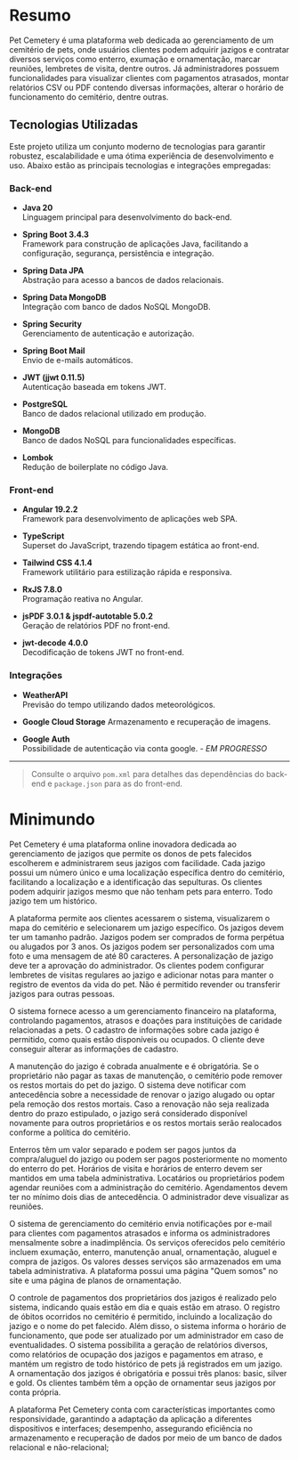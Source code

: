 # Resumo

Pet Cemetery é uma plataforma web dedicada ao gerenciamento de um cemitério de pets, onde usuários clientes podem adquirir jazigos e contratar diversos serviços como enterro, exumação e ornamentação, marcar reuniões, lembretes de visita, dentre outros. Já administradores possuem funcionalidades para visualizar clientes com pagamentos atrasados, montar relatórios CSV ou PDF contendo diversas informações, alterar o horário de funcionamento do cemitério, dentre outras.

## Tecnologias Utilizadas

Este projeto utiliza um conjunto moderno de tecnologias para garantir robustez, escalabilidade e uma ótima experiência de desenvolvimento e uso. Abaixo estão as principais tecnologias e integrações empregadas:

### Back-end

- **Java 20**  
  Linguagem principal para desenvolvimento do back-end.

- **Spring Boot 3.4.3**  
  Framework para construção de aplicações Java, facilitando a configuração, segurança, persistência e integração.

- **Spring Data JPA**  
  Abstração para acesso a bancos de dados relacionais.

- **Spring Data MongoDB**  
  Integração com banco de dados NoSQL MongoDB.

- **Spring Security**  
  Gerenciamento de autenticação e autorização.

- **Spring Boot Mail**  
  Envio de e-mails automáticos.

- **JWT (jjwt 0.11.5)**  
  Autenticação baseada em tokens JWT.

- **PostgreSQL**  
  Banco de dados relacional utilizado em produção.

- **MongoDB**  
  Banco de dados NoSQL para funcionalidades específicas.

- **Lombok**  
  Redução de boilerplate no código Java.

### Front-end

- **Angular 19.2.2**  
  Framework para desenvolvimento de aplicações web SPA.

- **TypeScript**  
  Superset do JavaScript, trazendo tipagem estática ao front-end.

- **Tailwind CSS 4.1.4**  
  Framework utilitário para estilização rápida e responsiva.

- **RxJS 7.8.0**  
  Programação reativa no Angular.

- **jsPDF 3.0.1 & jspdf-autotable 5.0.2**  
  Geração de relatórios PDF no front-end.

- **jwt-decode 4.0.0**  
  Decodificação de tokens JWT no front-end.

### Integrações

- **WeatherAPI**  
  Previsão do tempo utilizando dados meteorológicos.

- **Google Cloud Storage**
  Armazenamento e recuperação de imagens.

- **Google Auth**  
Possibilidade de autenticação via conta google. - _EM PROGRESSO_
  
  
---

> Consulte o arquivo `pom.xml` para detalhes das dependências do back-end e `package.json` para as do front-end.



# Minimundo

Pet Cemetery é uma plataforma online inovadora dedicada ao gerenciamento de jazigos que permite os donos de pets falecidos escolherem e administrarem seus jazigos com facilidade. Cada jazigo possui um número único e uma localização específica dentro do cemitério, facilitando a localização e a identificação das sepulturas. Os clientes podem adquirir jazigos mesmo que não tenham pets para enterro. Todo jazigo tem um histórico.

A plataforma permite aos clientes acessarem o sistema, visualizarem o mapa do cemitério e selecionarem um jazigo específico. Os jazigos devem ter um tamanho padrão. Jazigos podem ser comprados de forma perpétua ou alugados por 3 anos. Os jazigos podem ser personalizados com uma foto e uma mensagem de até 80 caracteres. A personalização de jazigo deve ter a aprovação do administrador. Os clientes podem configurar lembretes de visitas regulares ao jazigo e adicionar notas para manter o registro de eventos da vida do pet. Não é permitido revender ou transferir jazigos para outras pessoas.

O sistema fornece acesso a um gerenciamento financeiro na plataforma, controlando pagamentos, atrasos e doações para instituições de caridade relacionadas a pets. O cadastro de informações sobre cada jazigo é permitido, como quais estão disponíveis ou ocupados. O cliente deve conseguir alterar as informações de cadastro.

A manutenção do jazigo é cobrada anualmente e é obrigatória. Se o proprietário não pagar as taxas de manutenção, o cemitério pode remover os restos mortais do pet do jazigo. O sistema deve notificar com antecedência sobre a necessidade de renovar o jazigo alugado ou optar pela remoção dos restos mortais. Caso a renovação não seja realizada dentro do prazo estipulado, o jazigo será considerado disponível novamente para outros proprietários e os restos mortais serão realocados conforme a política do cemitério.

Enterros têm um valor separado e podem ser pagos juntos da compra/aluguel do jazigo ou podem ser pagos posteriormente no momento do enterro do pet. Horários de visita e horários de enterro devem ser mantidos em uma tabela administrativa. Locatários ou proprietários podem agendar reuniões com a administração do cemitério. Agendamentos devem ter no mínimo dois dias de antecedência. O administrador deve visualizar as reuniões.

O sistema de gerenciamento do cemitério envia notificações por e-mail para clientes com pagamentos atrasados e informa os administradores mensalmente sobre a inadimplência. Os serviços oferecidos pelo cemitério incluem exumação, enterro, manutenção anual, ornamentação, aluguel e compra de jazigos. Os valores desses serviços são armazenados em uma tabela administrativa. A plataforma possui uma página "Quem somos" no site e uma página de planos de ornamentação.

O controle de pagamentos dos proprietários dos jazigos é realizado pelo sistema, indicando quais estão em dia e quais estão em atraso. O registro de óbitos ocorridos no cemitério é permitido, incluindo a localização do jazigo e o nome do pet falecido. Além disso, o sistema informa o horário de funcionamento, que pode ser atualizado por um administrador em caso de eventualidades. O sistema possibilita a geração de relatórios diversos, como relatórios de ocupação dos jazigos e pagamentos em atraso, e mantém um registro de todo histórico de pets já registrados em um jazigo. A ornamentação dos jazigos é obrigatória e possui três planos: basic, silver e gold. Os clientes também têm a opção de ornamentar seus jazigos por conta própria.

A plataforma Pet Cemetery conta com características importantes como responsividade, garantindo a adaptação da aplicação a diferentes dispositivos e interfaces; desempenho, assegurando eficiência no armazenamento e recuperação de dados por meio de um banco de dados relacional e não-relacional;
